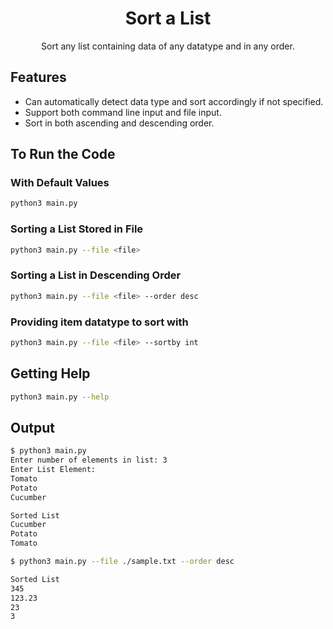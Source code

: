 <div align="center">

# Sort a List

Sort any list containing data of any datatype and in any order.

</div>

## Features
- Can automatically detect data type and sort accordingly if not specified.
- Support both command line input and file input.
- Sort in both ascending and descending order.

## To Run the Code

### With Default Values

```bash
python3 main.py
```

### Sorting a List Stored in File

```bash
python3 main.py --file <file>
```

### Sorting a List in Descending Order

```bash
python3 main.py --file <file> --order desc
```

### Providing item datatype to sort with

```bash
python3 main.py --file <file> --sortby int
```

## Getting Help

```bash
python3 main.py --help
```

## Output

```bash
$ python3 main.py
Enter number of elements in list: 3
Enter List Element: 
Tomato
Potato
Cucumber

Sorted List
Cucumber
Potato
Tomato
```

```bash
$ python3 main.py --file ./sample.txt --order desc

Sorted List
345
123.23
23
3
```